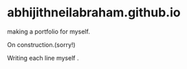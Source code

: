 # abhijithneilabraham.github.io
making a portfolio for myself.


On construction.(sorry!)



Writing each line myself .
